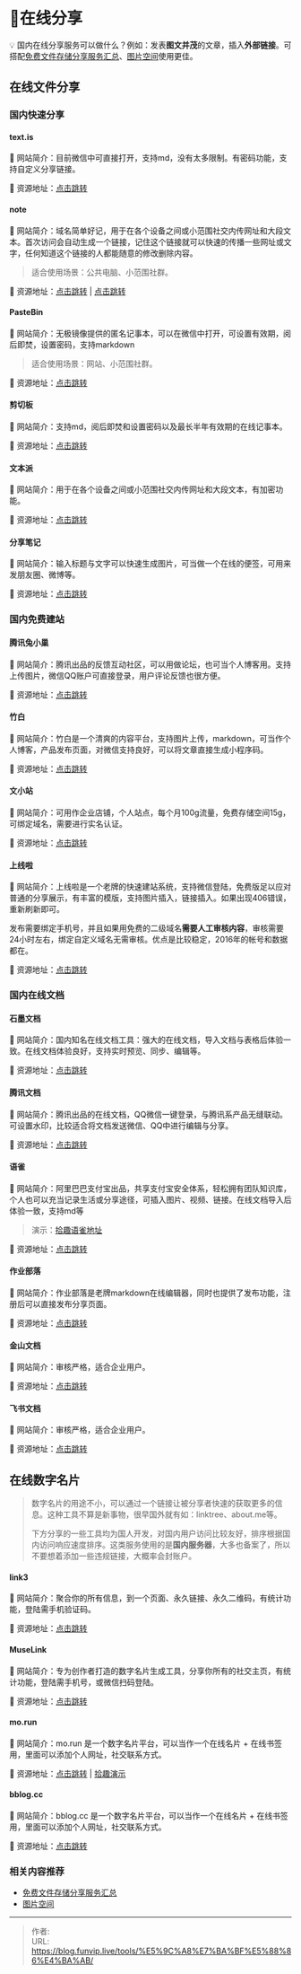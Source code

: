 # 🚀在线分享


💡 国内在线分享服务可以做什么？例如：发表**图文并茂**的文章，插入**外部链接**。可搭配[免费文件存储分享服务汇总](/tools/文件存储/)、[图片空间](/tools/图片空间/)使用更佳。

## 在线文件分享

### 国内快速分享

#### **text.is**

📁 网站简介：目前微信中可直接打开，支持md，没有太多限制。有密码功能，支持自定义分享链接。

🔗 资源地址：[点击跳转 ](https://text.is/)

#### **note**

📁 网站简介：域名简单好记，用于在各个设备之间或小范围社交内传网址和大段文本。首次访问会自动生成一个链接，记住这个链接就可以快速的传播一些网址或文字，任何知道这个链接的人都能随意的修改删除内容。

> 适合使用场景：公共电脑、小范围社群。

🔗 资源地址：[点击跳转](https://note.ms/)  | [点击跳转](https://note.re/)

#### **PasteBin**

📁 网站简介：无极镜像提供的匿名记事本，可以在微信中打开，可设置有效期，阅后即焚，设置密码，支持markdown

> 适合使用场景：网站、小范围社群。

🔗 资源地址：[点击跳转](https://paste.fastmirror.net/)

#### **剪切板**

📁 网站简介：支持md，阅后即焚和设置密码以及最长半年有效期的在线记事本。

🔗 资源地址：[点击跳转](https://toolight.cn/text/paste)

#### **文本派**

📁 网站简介：用于在各个设备之间或小范围社交内传网址和大段文本，有加密功能。

🔗 资源地址：[点击跳转](https://txtpad.cn/)

#### **分享笔记**

📁 网站简介：输入标题与文字可以快速生成图片，可当做一个在线的便签，可用来发朋友圈、微博等。

🔗 资源地址：[点击跳转](https://sharenote.app/)

### 国内免费建站

#### **腾讯兔小巢**

📁 网站简介：腾讯出品的反馈互动社区，可以用做论坛，也可当个人博客用。支持上传图片，微信QQ账户可直接登录，用户评论反馈也很方便。

🔗 资源地址：[点击跳转](https://txc.qq.com/)

#### **竹白**

📁 网站简介：竹白是一个清爽的内容平台，支持图片上传，markdown，可当作个人博客，产品发布页面，对微信支持良好，可以将文章直接生成小程序码。

🔗 资源地址：[点击跳转](https://zhubai.love/)

#### **文小站**

📁 网站简介：可用作企业店铺，个人站点，每个月100g流量，免费存储空间15g，可绑定域名，需要进行实名认证。

🔗 资源地址：[点击跳转](https://www.wenxiaozhan.com/)

#### **上线啦**

📁 网站简介：上线啦是一个老牌的快速建站系统，支持微信登陆，免费版足以应对普通的分享展示，有丰富的模版，支持图片插入，链接插入。如果出现406错误，重新刷新即可。

发布需要绑定手机号，并且如果用免费的二级域名**需要人工审核内容**，审核需要24小时左右，绑定自定义域名无需审核。优点是比较稳定，2016年的帐号和数据都在。

🔗 资源地址：[点击跳转](https://www.sxl.cn/)

### 国内在线文档

#### **石墨文档**

📁 网站简介：国内知名在线文档工具：强大的在线文档，导入文档与表格后体验一致。在线文档体验良好，支持实时预览、同步、编辑等。

🔗 资源地址：[点击跳转](https://shimo.im/)

#### **腾讯文档**

📁 网站简介：腾讯出品的在线文档，QQ微信一键登录，与腾讯系产品无缝联动。可设置水印，比较适合将文档发送微信、QQ中进行编辑与分享。

🔗 资源地址：[点击跳转](https://docs.qq.com/)

#### **语雀**

📁 网站简介：阿里巴巴支付宝出品，共享支付宝安全体系，轻松拥有团队知识库，个人也可以充当记录生活或分享途径，可插入图片、视频、链接。在线文档导入后体验一致，支持md等

> 演示：[拾趣语雀地址](https://www.yuque.com/shiqustudio)

🔗 资源地址：[点击跳转](https://www.yuque.com/)

#### **作业部落**

📁 网站简介：作业部落是老牌markdown在线编辑器，同时也提供了发布功能，注册后可以直接发布分享页面。

🔗 资源地址：[点击跳转](https://www.zybuluo.com/)

#### **金山文档**

📁 网站简介：审核严格，适合企业用户。

🔗 资源地址：[点击跳转](https://www.kdocs.cn/)  

#### **飞书文档**

📁 网站简介：审核严格，适合企业用户。

🔗 资源地址：[点击跳转](https://feishu.cn/)

## 在线数字名片

> 数字名片的用途不小，可以通过一个链接让被分享者快速的获取更多的信息。这种工具不算是新事物，很早国外就有如：linktree、about.me等。
>
> 下方分享的一些工具均为国人开发，对国内用户访问比较友好，排序根据国内访问响应速度排序。这类服务使用的是**国内服务器**，大多也备案了，所以不要想着添加一些违规链接，大概率会封账户。

#### link3

📁 网站简介：聚合你的所有信息，到一个页面、永久链接、永久二维码，有统计功能，登陆需手机验证码。

🔗 资源地址：[点击跳转](https://link3.cc/)

#### MuseLink

📁 网站简介：专为创作者打造的数字名片生成工具，分享你所有的社交主页，有统计功能，登陆需手机号，或微信扫码登陆。

🔗 资源地址：[点击跳转](https://muselink.cc/)

#### **mo.run**

📁 网站简介：mo.run 是一个数字名片平台，可以当作一个在线名片 + 在线书签用，里面可以添加个人网址，社交联系方式。

🔗 资源地址：[点击跳转](https://mo.run/) | [拾趣演示](https://mo.run/shiqu/)

#### bblog.cc

📁 网站简介：bblog.cc 是一个数字名片平台，可以当作一个在线名片 + 在线书签用，里面可以添加个人网址，社交联系方式。

🔗 资源地址：[点击跳转](https://app.bblog.cc/)

### 相关内容推荐

+   [免费文件存储分享服务汇总](/tools/文件存储/)
+   [图片空间](/tools/图片空间/)


---

> 作者:   
> URL: https://blog.funvip.live/tools/%E5%9C%A8%E7%BA%BF%E5%88%86%E4%BA%AB/  

